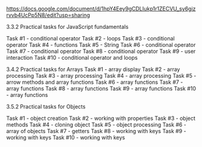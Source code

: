 
https://docs.google.com/document/d/1hpY4Eey9gCDLIukp1r1ZECVU_sy6gizrvvb4UcPp5N8/edit?usp=sharing


3.3.2 Practical tasks for JavaScript fundamentals

Task #1 - conditional operator
Task #2 - loops
Task #3 - conditional operator
Task #4 - functions
Task #5 - String
Task #6 - conditional operator
Task #7 - conditional operator
Task #8 - conditional operator
Task #9 - user interaction
Task #10 - conditional operator and loops

3.4.2 Practical tasks for Arrays
Task #1 - array display
Task #2 - array processing
Task #3 - array processing
Task #4 - array processing
Task #5 - arrow methods and array functions
Task #6 - array functions
Task #7 - array functions
Task #8 - array functions
Task #9 - array functions
Task #10 - array functions

3.5.2 Practical tasks for Objects

Task #1 - object creation
Task #2 - working with properties
Task #3 - object methods
Task #4 - cloning object
Task #5 - object processing
Task #6 - array of objects
Task #7 - getters
Task #8 - working with keys
Task #9 - working with keys
Task #10 - working with keys

